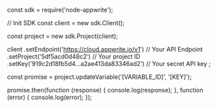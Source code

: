 const sdk = require('node-appwrite');

// Init SDK
const client = new sdk.Client();

const project = new sdk.Project(client);

client
    .setEndpoint('https://cloud.appwrite.io/v1') // Your API Endpoint
    .setProject('5df5acd0d48c2') // Your project ID
    .setKey('919c2d18fb5d4...a2ae413da83346ad2') // Your secret API key
;

const promise = project.updateVariable('[VARIABLE_ID]', '[KEY]');

promise.then(function (response) {
    console.log(response);
}, function (error) {
    console.log(error);
});